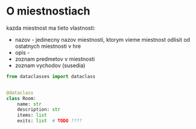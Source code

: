 # O miestnostiach

kazda miestnost ma tieto vlastnosti:

* nazov - jedinecny nazov miestnosti, ktorym vieme miestnost odlisit od ostatnych miestnosti v hre
* opis -
* zoznam predmetov v miestnosti
* zoznam vychodov (susedia)


```python
from dataclasses import dataclass


@dataclass
class Room:
    name: str
    description: str
    items: list
    exits: list  # TODO ????
```
